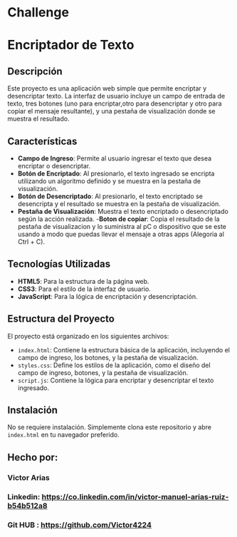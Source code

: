 # Challenge 
# Encriptador de Texto

## Descripción

Este proyecto es una aplicación web simple que permite encriptar y desencriptar texto. La interfaz de usuario incluye un campo de entrada de texto, tres botones (uno para encriptar,otro para desencriptar y otro para copiar el mensaje resultante), y una pestaña de visualización donde se muestra el resultado.

## Características

- **Campo de Ingreso**: Permite al usuario ingresar el texto que desea encriptar o desencriptar.
- **Botón de Encriptado**: Al presionarlo, el texto ingresado se encripta utilizando un algoritmo definido y se muestra en la pestaña de visualización.
- **Botón de Desencriptado**: Al presionarlo, el texto encriptado se desencripta y el resultado se muestra en la pestaña de visualización.
- **Pestaña de Visualización**: Muestra el texto encriptado o desencriptado según la acción realizada.
-**Boton de copiar**: Copia el resultado de la pestaña de visualizacion y lo suministra al pC o dispositivo que se este usando a modo que puedas llevar el mensaje a otras apps (Alegoria al Ctrl + C).

## Tecnologías Utilizadas

- **HTML5**: Para la estructura de la página web.
- **CSS3**: Para el estilo de la interfaz de usuario.
- **JavaScript**: Para la lógica de encriptación y desencriptación.

## Estructura del Proyecto

El proyecto está organizado en los siguientes archivos:

- `index.html`: Contiene la estructura básica de la aplicación, incluyendo el campo de ingreso, los botones, y la pestaña de visualización.
- `styles.css`: Define los estilos de la aplicación, como el diseño del campo de ingreso, botones, y la pestaña de visualización.
- `script.js`: Contiene la lógica para encriptar y desencriptar el texto ingresado.

## Instalación

No se requiere instalación. Simplemente clona este repositorio y abre `index.html` en tu navegador preferido.

## Hecho por:

### Victor Arias

### Linkedin: https://co.linkedin.com/in/victor-manuel-arias-ruiz-b54b512a8

### Git HUB : https://github.com/Victor4224
